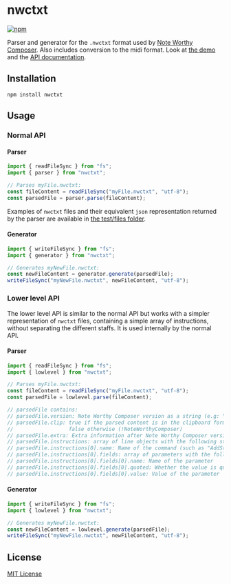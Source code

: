 # nwctxt

[![npm](https://img.shields.io/npm/v/nwctxt)](https://www.npmjs.com/package/nwctxt)

Parser and generator for the `.nwctxt` format used by [Note Worthy Composer](https://noteworthycomposer.com/).
Also includes conversion to the midi format.
Look at [the demo](https://musicociel.github.io/nwctxt/demo/) and the [API documentation](https://musicociel.github.io/nwctxt/).

## Installation

```
npm install nwctxt
```

## Usage

### Normal API

#### Parser

```js
import { readFileSync } from "fs";
import { parser } from "nwctxt";

// Parses myFile.nwctxt:
const fileContent = readFileSync("myFile.nwctxt", "utf-8");
const parsedFile = parser.parse(fileContent);
```

Examples of `nwctxt` files and their equivalent `json` representation returned by the parser are available in [the test/files folder](test/files).

#### Generator

```js
import { writeFileSync } from "fs";
import { generator } from "nwctxt";

// Generates myNewFile.nwctxt:
const newFileContent = generator.generate(parsedFile);
writeFileSync("myNewFile.nwctxt", newFileContent, "utf-8");
```

### Lower level API

The lower level API is similar to the normal API but works with a simpler representation of `nwctxt` files, containing a simple array of instructions, without separating the different staffs. It is used internally by the normal API.

#### Parser

```js
import { readFileSync } from "fs";
import { lowlevel } from "nwctxt";

// Parses myFile.nwctxt:
const fileContent = readFileSync("myFile.nwctxt", "utf-8");
const parsedFile = lowlevel.parse(fileContent);

// parsedFile contains:
// parsedFile.version: Note Worthy Composer version as a string (e.g: "2.75")
// parsedFile.clip: true if the parsed content is in the clipboard format (!NoteWorthyComposerClip),
//                  false otherwise (!NoteWorthyComposer)
// parsedFile.extra: Extra information after Note Worthy Composer version (e.g. "Single")
// parsedFile.instructions: array of line objects with the following structure:
// parsedFile.instructions[0].name: Name of the command (such as "AddStaff")
// parsedFile.instructions[0].fields: array of parameters with the following structure:
// parsedFile.instructions[0].fields[0].name: Name of the parameter
// parsedFile.instructions[0].fields[0].quoted: Whether the value is quoted
// parsedFile.instructions[0].fields[0].value: Value of the parameter
```

#### Generator

```js
import { writeFileSync } from "fs";
import { lowlevel } from "nwctxt";

// Generates myNewFile.nwctxt:
const newFileContent = lowlevel.generate(parsedFile);
writeFileSync("myNewFile.nwctxt", newFileContent, "utf-8");
```

## License

[MIT License](./LICENSE)
